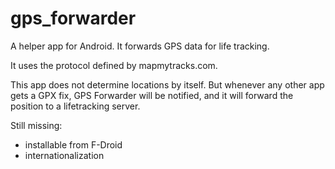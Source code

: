 # gps_forwarder
A helper app for Android. It forwards GPS data for life tracking.

It  uses the protocol defined by mapmytracks.com.

This app does not determine locations by itself. But whenever any other app gets a GPX fix, GPS Forwarder will be notified, and it will forward the position to a lifetracking server.

Still missing:
- installable from F-Droid
- internationalization
